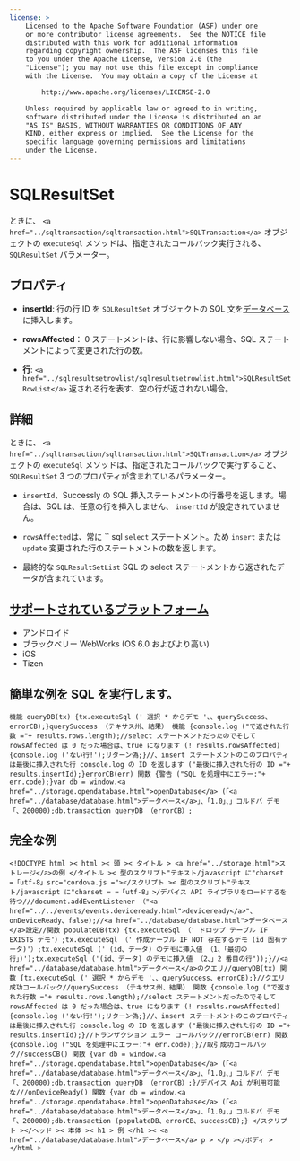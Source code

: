 ```yaml
---
license: >
    Licensed to the Apache Software Foundation (ASF) under one
    or more contributor license agreements.  See the NOTICE file
    distributed with this work for additional information
    regarding copyright ownership.  The ASF licenses this file
    to you under the Apache License, Version 2.0 (the
    "License"); you may not use this file except in compliance
    with the License.  You may obtain a copy of the License at

        http://www.apache.org/licenses/LICENSE-2.0

    Unless required by applicable law or agreed to in writing,
    software distributed under the License is distributed on an
    "AS IS" BASIS, WITHOUT WARRANTIES OR CONDITIONS OF ANY
    KIND, either express or implied.  See the License for the
    specific language governing permissions and limitations
    under the License.
---
```


# SQLResultSet

ときに、 `<a href="../sqltransaction/sqltransaction.html">SQLTransaction</a>` オブジェクトの `executeSql` メソッドは、指定されたコールバック実行される、 `SQLResultSet` パラメーター。

## プロパティ

*   **insertId**: 行の行 ID を `SQLResultSet` オブジェクトの SQL 文を<a href="../database/database.html">データベース</a>に挿入します。

*   **rowsAffected**： 0 ステートメントは、行に影響しない場合、SQL ステートメントによって変更された行の数。

*   **行**: `<a href="../sqlresultsetrowlist/sqlresultsetrowlist.html">SQLResultSetRowList</a>` 返される行を表す、空の行が返されない場合。

## 詳細

ときに、 `<a href="../sqltransaction/sqltransaction.html">SQLTransaction</a>` オブジェクトの `executeSql` メソッドは、指定されたコールバックで実行すること、 `SQLResultSet` 3 つのプロパティが含まれているパラメーター。

*   `insertId`、Successly の SQL 挿入ステートメントの行番号を返します。場合は、SQL は、任意の行を挿入しません、 `insertId` が設定されていません。

*   `rowsAffected`は、常に `` sql `select` ステートメント。ため `insert` または `update` 変更された行のステートメントの数を返します。

*   最終的な `SQLResultSetList` SQL の select ステートメントから返されたデータが含まれています。

## <a href="../../../config_ref/images.html">サポートされているプラットフォーム</a>

*   アンドロイド
*   ブラックベリー WebWorks (OS 6.0 およびより高い)
*   iOS
*   Tizen

## 簡単な例を SQL を実行します。

    機能 queryDB(tx) {tx.executeSql (' 選択 * からデモ '、、querySuccess、errorCB);}querySuccess （テキサス州、結果） 機能 {console.log ("で返された行数 ="+ results.rows.length);//select ステートメントだったのでそして rowsAffected は 0 だった場合は、true になります (! results.rowsAffected) {console.log ('ない行!');リターン偽;}//、insert ステートメントのこのプロパティは最後に挿入された行 console.log の ID を返します ("最後に挿入された行の ID ="+ results.insertId);}errorCB(err) 関数 {警告 ("SQL を処理中にエラー:"+ err.code);}var db = window.<a href="../storage.opendatabase.html">openDatabase</a> (「<a href="../database/database.html">データベース</a>」、「1.0」、」コルドバ デモ「、200000);db.transaction queryDB （errorCB）;
    

## 完全な例

    <!DOCTYPE html >< html >< 頭 >< タイトル > <a href="../storage.html">ストレージ</a>の例 </タイトル >< 型のスクリプト"テキスト/javascript に"charset =「utf-8」src="cordova.js ="></スクリプト >< 型のスクリプト"テキスト/javascript に"charset = =「utf-8」>/デバイス API ライブラリをロードするを待つ///document.addEventListener （"<a href="../../events/events.deviceready.html">deviceready</a>"、onDeviceReady、false);//<a href="../database/database.html">データベース</a>設定//関数 populateDB(tx) {tx.executeSql （' ドロップ テーブル IF EXISTS デモ'）;tx.executeSql （' 作成テーブル IF NOT 存在するデモ (id 固有データ)'）;tx.executeSql (' (id、データ) のデモに挿入値 （1、「最初の行」)');tx.executeSql ('(id、データ) のデモに挿入値 （2、」2 番目の行"));}//<a href="../database/database.html">データベース</a>のクエリ//queryDB(tx) 関数 {tx.executeSql (' 選択 * からデモ '、、querySuccess、errorCB);}//クエリ成功コールバック//querySuccess （テキサス州、結果） 関数 {console.log ("で返された行数 ="+ results.rows.length);//select ステートメントだったのでそして rowsAffected は 0 だった場合は、true になります (! results.rowsAffected) {console.log ('ない行!');リターン偽;}//、insert ステートメントのこのプロパティは最後に挿入された行 console.log の ID を返します ("最後に挿入された行の ID ="+ results.insertId);}//トランザクション エラー コールバック//errorCB(err) 関数 {console.log ("SQL を処理中にエラー:"+ err.code);}//取引成功コールバック//successCB() 関数 {var db = window.<a href="../storage.opendatabase.html">openDatabase</a> (「<a href="../database/database.html">データベース</a>」、「1.0」、」コルドバ デモ「、200000);db.transaction queryDB （errorCB）;}/デバイス Api が利用可能な///onDeviceReady() 関数 {var db = window.<a href="../storage.opendatabase.html">openDatabase</a> (「<a href="../database/database.html">データベース</a>」、「1.0」、」コルドバ デモ「、200000);db.transaction (populateDB、errorCB、successCB);} </スクリプト ></ヘッド >< 本体 >< h1 > 例 </h1 >< <a href="../database/database.html">データベース</a> p > </p ></ボディ ></html >
